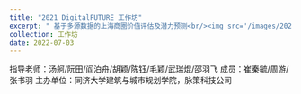 ```yaml
---
title: "2021 DigitalFUTURE 工作坊"
excerpt: " 基于多源数据的上海商圈价值评估及潜力预测<br/><img src='/images/2021DF(750).jpg'>"
collection: 工作坊
date: 2022-07-03
---
```

指导老师：汤舸/阮田/阎泊舟/胡颖/陈钰/毛颖/武瑞焜/邵羽飞
成员：崔秦毓/周游/张书羽
主办单位：同济大学建筑与城市规划学院，脉策科技公司
